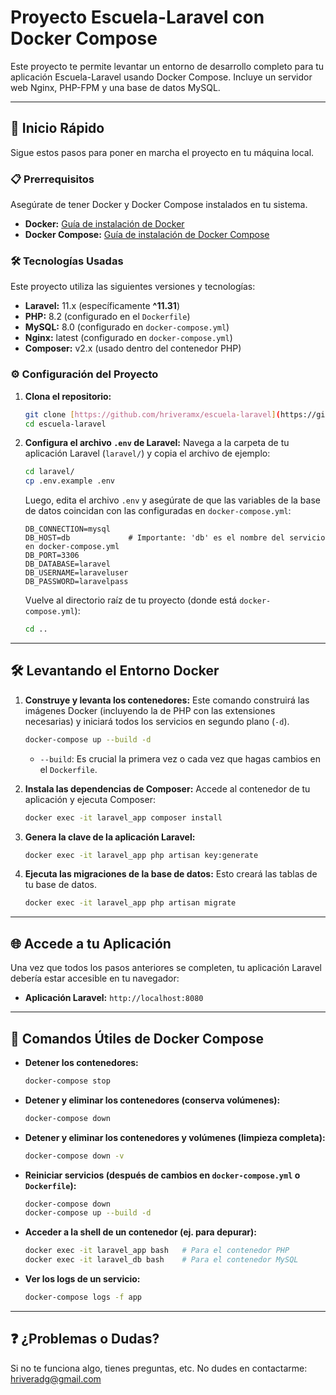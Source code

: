 # Proyecto Escuela-Laravel con Docker Compose

Este proyecto te permite levantar un entorno de desarrollo completo para tu aplicación Escuela-Laravel usando Docker Compose. Incluye un servidor web Nginx, PHP-FPM y una base de datos MySQL.

---

## 🚀 Inicio Rápido

Sigue estos pasos para poner en marcha el proyecto en tu máquina local.

### 📋 Prerrequisitos

Asegúrate de tener Docker y Docker Compose instalados en tu sistema.

* **Docker:** [Guía de instalación de Docker](https://docs.docker.com/get-docker/)
* **Docker Compose:** [Guía de instalación de Docker Compose](https://docs.docker.com/compose/install/)

### 🛠️ Tecnologías Usadas

Este proyecto utiliza las siguientes versiones y tecnologías:

* **Laravel:** 11.x (específicamente **^11.31**)
* **PHP:** 8.2 (configurado en el `Dockerfile`)
* **MySQL:** 8.0 (configurado en `docker-compose.yml`)
* **Nginx:** latest (configurado en `docker-compose.yml`)
* **Composer:** v2.x (usado dentro del contenedor PHP)

### ⚙️ Configuración del Proyecto

1.  **Clona el repositorio:**

    ```bash
    git clone [https://github.com/hriveramx/escuela-laravel](https://github.com/hriveramx/escuela-laravel)
    cd escuela-laravel
    ```

2.  **Configura el archivo `.env` de Laravel:**
    Navega a la carpeta de tu aplicación Laravel (`laravel/`) y copia el archivo de ejemplo:

    ```bash
    cd laravel/
    cp .env.example .env
    ```

    Luego, edita el archivo `.env` y asegúrate de que las variables de la base de datos coincidan con las configuradas en `docker-compose.yml`:

    ```dotenv
    DB_CONNECTION=mysql
    DB_HOST=db             # Importante: 'db' es el nombre del servicio en docker-compose.yml
    DB_PORT=3306
    DB_DATABASE=laravel
    DB_USERNAME=laraveluser
    DB_PASSWORD=laravelpass
    ```

    Vuelve al directorio raíz de tu proyecto (donde está `docker-compose.yml`):
    ```bash
    cd ..
    ```

---

## 🛠️ Levantando el Entorno Docker

1.  **Construye y levanta los contenedores:**
    Este comando construirá las imágenes Docker (incluyendo la de PHP con las extensiones necesarias) y iniciará todos los servicios en segundo plano (`-d`).

    ```bash
    docker-compose up --build -d
    ```

    * `--build`: Es crucial la primera vez o cada vez que hagas cambios en el `Dockerfile`.

2.  **Instala las dependencias de Composer:**
    Accede al contenedor de tu aplicación y ejecuta Composer:

    ```bash
    docker exec -it laravel_app composer install
    ```

3.  **Genera la clave de la aplicación Laravel:**

    ```bash
    docker exec -it laravel_app php artisan key:generate
    ```

4.  **Ejecuta las migraciones de la base de datos:**
    Esto creará las tablas de tu base de datos.

    ```bash
    docker exec -it laravel_app php artisan migrate
    ```

---

## 🌐 Accede a tu Aplicación

Una vez que todos los pasos anteriores se completen, tu aplicación Laravel debería estar accesible en tu navegador:

* **Aplicación Laravel:** `http://localhost:8080`

---

## 🛑 Comandos Útiles de Docker Compose

* **Detener los contenedores:**
    ```bash
    docker-compose stop
    ```

* **Detener y eliminar los contenedores (conserva volúmenes):**
    ```bash
    docker-compose down
    ```

* **Detener y eliminar los contenedores y volúmenes (limpieza completa):**
    ```bash
    docker-compose down -v
    ```

* **Reiniciar servicios (después de cambios en `docker-compose.yml` o `Dockerfile`):**
    ```bash
    docker-compose down
    docker-compose up --build -d
    ```

* **Acceder a la shell de un contenedor (ej. para depurar):**
    ```bash
    docker exec -it laravel_app bash   # Para el contenedor PHP
    docker exec -it laravel_db bash    # Para el contenedor MySQL
    ```

* **Ver los logs de un servicio:**
    ```bash
    docker-compose logs -f app
    ```

---

## ❓ ¿Problemas o Dudas?

Si no te funciona algo, tienes preguntas, etc. No dudes en contactarme: hriveradg@gmail.com 